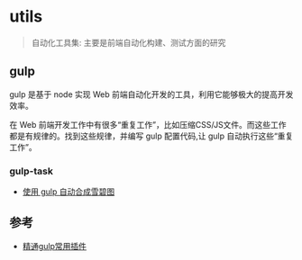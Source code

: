 # utils

> 自动化工具集: 主要是前端自动化构建、测试方面的研究

## gulp

gulp 是基于 node 实现 Web 前端自动化开发的工具，利用它能够极大的提高开发效率。

在 Web 前端开发工作中有很多“重复工作”，比如压缩CSS/JS文件。而这些工作都是有规律的。找到这些规律，并编写 gulp 配置代码,让 gulp 自动执行这些“重复工作”。

### gulp-task

- [使用 gulp 自动合成雪碧图](https://github.com/dyun8080/utils/tree/master/task/gulp-spritesmith)

## 参考

- [精通gulp常用插件](https://segmentfault.com/a/1190000008349859#articleHeader9)
